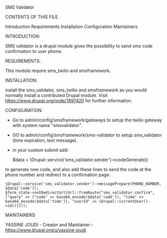 SMS Validator

CONTENTS OF THIS FILE

Introduction
Requirements
Installation
Configuration
Maintainers


INTRODUCTION:

SMS validator is a drupal module gives the possibility to send sms code confirmation to user phone.

REQUIREMENTS:

This module require sms_twilio and smsframework.

INSTALLATION:

install the sms_validator, sms_twilio and smsframework as you would normally install a contributed Drupal module.
Visit https://www.drupal.org/node/1897420 for further information.

CONFIGURATION:

- Go to admin/config/smsframework/gateways to setup the twilio gateway with system name "smsvalidator".
- GO to admin/config/smsframework/sms-validator to setup sms_validator (time expiration, text message).
- in your custom submit add:

    $data = \Drupal::service('sms_validator.sender')->codeGenerate()
    
 to generate new code, and also add these lines to send the code at the phone number and redirect to a confirmation page:

    \Drupal::service('sms_validator.sender')->messagePrepare(PHONE_NUMBER, $data['code']);
    $form_state->setRedirectUrl(Url::fromRoute("sms_validator.confirm", ["query" => ["code" => base64_encode($data['code']), "time" => base64_encode($data['time']), "userId" => \Drupal::currentUser()->id()]]));
        
MAINTAINERS:

YASSINE JOUDI - Creator and Maintainer -
https://www.drupal.org/u/yassine-joudi
